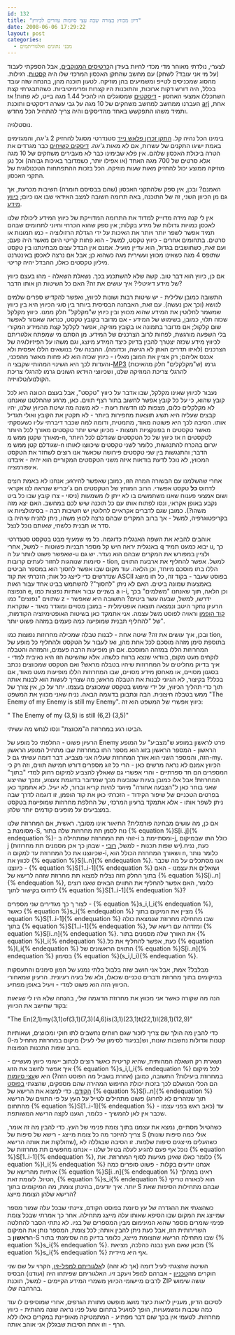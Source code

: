 ```yaml
---
id: 132
title: "דיון מכווץ בצורה שבה עצי סיומות עוזרים לכיווץ"
date: 2008-06-06 17:29:22
layout: post
categories: 
  - מבני נתונים ואלגוריתמים
---
```

לצערי, נולדתי מאוחר מדי מכדי לחיות בעידן ה<a href="http://he.wikipedia.org/wiki/%D7%9B%D7%A8%D7%98%D7%99%D7%A1_%D7%9E%D7%A0%D7%95%D7%A7%D7%91">כרטיסים המנוקבים</a>, אבל הספקתי לעבוד (על מי אני עובד? לשחק) עם מחשב שהתקן האכסון המרכזי שלו היה <a href="http://he.wikipedia.org/wiki/%D7%A7%D7%9C%D7%98%D7%AA_%D7%A9%D7%9E%D7%A2">קסטות</a>. רגילות. מהסוג שמכניסים לטייפ ומשמיעים בהן מוזיקה. לטעון תוכנה מהן, בהנחה שזה עובד בכלל, היה דורש דקות ארוכות, והתוכנות היו קצרות ופרימיטיביות. כשהתבגרתי קצת השתכללו אמצעי האחסון - <a href="http://he.wikipedia.org/wiki/%D7%AA%D7%A7%D7%9C%D7%99%D7%98%D7%95%D7%9F">דיסקטים</a> שמסוגלים היו להכיל 1.44 מגה בייט, לא פחות! אז העברנו ממחשב למחשב משחקים של 10 מגה על גבי עשרה דיסקטים ותוכנת <a href="http://en.wikipedia.org/wiki/ARJ">arj</a> אחת, ותמיד משהו התפקשש באחד מהדיסקים והיה צריך להתחיל הכל מחדש.

נוסטלגיה.

בימינו הכל נהיה קל. <a href="http://he.wikipedia.org/wiki/Disk_on_key">התקן זכרון פלאש נייד</a> סטנדרטי מסוגל להחזיק 2 ג'יגה, והמגזימים באמת ישיגו התקנים של עשרות, אם לא מאות ג'יגה. <a href="http://he.wikipedia.org/wiki/%D7%93%D7%99%D7%A1%D7%A7_%D7%A7%D7%A9%D7%99%D7%97">דיסקים קשיחים</a> כבר מגרדים את הטרה ביכולת האכסון שלהם. אין פלא שבימינו כבר לא מעבירים משחקים של 10 מגה אלא סרטים של 700 מגה האחד (או אפילו יותר, כשמדובר באיכות גבוהה) וכל נגן מוזיקה ממוצע יכול להחזיק מאות שעות מוזיקה. הכל בזכות ההתפתחות הטכנולוגית של התקני האכסון.

האמנם? ובכן, אין ספק שלהתקני האכסון (שהם בבסיסם חומרה) חשיבות מכרעת, אך גם מן הכיוון השני, זה של התוכנה, באה תרומה חשובה למצב האידאי שבו אנו כיום; <a href="http://en.wikipedia.org/wiki/Data_compression">כיווץ מידע</a>.

אין לי קנה מידה מדוייק למדוד את התרומה המדוייקת של כיווץ המידע ליכולת שלנו לאכסן כמויות גדולות של מידע בקלות; אין ספק שהוא הכרחי וחיוני לתחומים שבהם תמיד אפשר לשפר יותר ויותר את האיכות על ידי הגדלת הרזולוציה - כמו תמונות או סרטים. בתחומים אחרים - כיווץ טקסט, למשל - הוא פחות קריטי היום מאשר היה פעם; ועם זאת, כשחושבים בגדול, הוא עדיין מועיל. אמנם אין הבדל עצום מבחינתנו בין טקסט שתופס 4 מגה כשאינו מכווץ ועשירית מגה כשהוא כן; אבל אם נרצה לאכסן באינטרנט מיליון טקסטים כאלו, ההבדל יהיה קריטי.

אם כן, כיווץ הוא דבר טוב. קשה שלא להשתכנע בכך. נשאלת השאלה - מהו בעצם כיווץ של מידע דיגיטלי? איך עושים את זה? האם כל השיטות הן אותו הדבר?

התשובה כמובן שלילית - יש שיטות רבות ושונות לכיווץ, ואפשר להקדיש ספרים שלמים לנושא (וכך אכן נעשה). עם זאת, האבחנה הבסיסית ביותר בין סוגי הכיווץ היא בין כיווץ שמשמר לחלוטין את המידע שהוא מכווץ ובין כיווץ ש"מקלקל" חלק ממנו. כיווץ מקלקל שכזה תלוי, כמובן, בשימוש של המידע - אם מדובר בקובץ טקסט, כנראה שאסור לאפשר שום קלקול; אם מדובר בתמונה או בקובץ מוזיקה, אפשר לקלקל קצת מהמידע המקורי בלי השפעה מורגשת, לפחות לרוב הצרכנים של המידע. מן הסתם מי שמפתח אלגוריתם לכיווץ מידע שכזה יצטרך להבין בדיוק כיצד המידע מיוצג, וגם משהו על הפיזיולוגיה של הצרכנים (לאיזו תדרים האוזן לא רגישה, וכדומה). ההבנה שלי בנושאים הללו אפסית ולא אכנס אליהם; רק אציין את המובן מאליו - כיווץ שכזה הוא לא פחות מאשר מהפכני, והעדות לכך היא השינוי המהותי שקבצי ה-<a href="http://he.wikipedia.org/wiki/MP3">MP3</a> (ש"מקלקלים" חלק מהאיכות) גרמו להרגלי צריכת המוזיקה שלנו, ושכיווצי הוידאו השונים גרמו להרגלי צריכת הקולנוע/טלוויזיה.

נעבור לכיווץ שאינו מקלקל, שבו אדבר על כיווץ "טקסט", אבל בעצם הכוונה היא לכל קובץ שהוא, כי על כל קובץ אפשר לחשוב בתור רצף תווים. כאן, מרגע שהחלטנו שאנחנו לא מקלקלים כלום, מצפות לנו חדשות רעות - לא משנה מה שיטת הכיווץ שלנו, יהיו קבצים שעליה היא תשיג תוצאות מחפירות ביותר - לא תקטין את הקובץ ואולי תגדיל אותו. הסיבה לכך היא פשוטה מאוד, מתמטית, ודומה למה שכבר דיברתי עליו כשעסקתי בפונקציות תמצות - מכיוון שיש יותר טקסטים מאורך לכל היותר n מאשר טקסטים מאורך שקטן ממש מ-n, אז כיווץ של כל הטקסטים שגודלם לכל היותר n לטקסטים שגודלם קטן ממש מ-n יגרום בהכרח להתנגשות, כלומר לשני טקסטים שיכווצו לאותו הדבר; והתנגשות בין שני טקסטים פירושה שכאשר אנו רוצים לשחזר את הטקסט המכווץ, לא נוכל לדעת בודאות איזה משני הטקסטים המקוריים הוא יהיה - איבדנו אינפורמציה.

אחרי שהשלמנו עם הבשורה המרה הזו, כמובן שאפשר להירגע; אנחנו לא באמת רוצים לדחוס <strong>כל</strong> טקסט אפשרי. הרוב המוחץ של הטקסטים הם ג'יבריש שנראה לנו אקראי ושום אמצעי פענוח שאנו משתמשים בו לא ייתן לו משמעות (ניסוי - צרו קובץ שבו כל ביט נקבע באופן אקראי, ונסו לפתוח אותו עם כל תוכנה שיש לכם במחשב. האם יצא מזה משהו?). כמובן שגם לדברים אקראיים לחלוטין יש חשיבות רבה - בסימולציות או בקריפטוגרפיה, למשל - אך ברוב המקרים שבהם נרצה לכווץ משהו, ניתן להניח שיהיה בו סדר או תבנית כלשהי, שאותם נוכל לנצל.

אוהבים להביא את השפה האנגלית כדוגמה. כל מי שמעיף מבט בטקסט סטנדרטי באנגלית יראה חיש קל מספר תבניות פשוטות - למשל, אחרי q יבוא כמעט תמיד u, כך שאפשר פשוט לוותר על ה-u ולציין במפורש את המקרים שבהם הוא נעדר. יש גם סיומות שנוהגות לחזור לעתים קרובות - tion, למשל. אפשר להחליף את ארבעת התווים הללו בתו מוסכם מיוחד, וכן הלאה. עוד מקום שבו אפשר לחסוך הוא במספר הביטים שנדרשים כדי לייצג כל אות; הזכרתי את קוד ASCII בפוסט שעבר - בקוד זה, כל תו מיוצג באמצעות שמונה ביטים. האם לא ניתן "לחסוך"? להשתמש בביט אחד עבור האות הנפוצה e, בשניים עבור אותיות נפוצות כמו a ו-i, וכן הלאה, תוך שאנחנו "משלמים" בכך שתווים "נפוצים" כמו z ידרשו, למשל, שבעה עשר ביטים? התשובה היא שאפשר - הרעיון נחקר היטב ונמצאה תוצאה אופטימלית - במובן מסויים ומוגדר מאוד - שנקראת <a href="http://he.wikipedia.org/wiki/%D7%A7%D7%95%D7%93_%D7%94%D7%95%D7%A4%D7%9E%D7%9F">קוד הופמן</a> וראויה לפוסט משל עצמה. אני אתמקד כאן בשיטות האופטימיזציה הקודמות, של "להחליף תבנית שמופיעה כמה פעמים במזהה פשוט יותר".

ובכן, איך עושים את זה? שיטה אחת - לבנות טבלה שמכילה מחרוזות נפוצות כמו tion, בתוספת סימן מזהה מוסכם לכל אחת מהן, ואז לעבור על הטקסט ולהחליף כל מופע של המחרוזות הללו במזהה המוסכם. אם הן מופיעות הרבה פעמים, והמזהה והטבלה לוקחים מעט מקום, בוודאי שנצא ברווח כלשהו. אלא שהשיטה הזו היא נאיבית למדי - איך בדיוק מחליטים על המחרוזות שיהיו בטבלה מראש? ואם הטקסט שמכווצים נכתב בסגנון מסויים, או מאחסן מידע מסויים, שבו המחרוזות הללו מופיעות מעט מאוד, אם בכלל? בקיצור, לא הגיוני לבנות את הטבלה מראש; מה שצריך לעשות הוא לבנות אותה תוך כדי תהליך הכיווץ, על ידי שימוש בטקסט שמכווצים בעצמו. יתר על כן, אין צורך של ממש בטבלה חיצונית. הבה ונתבונן בדוגמה הבאה. נניח שאני מכווץ את המשפט "The Enemy of my Enemy is still my Enemy". כיווץ אפשרי של המשפט הוא זה:
<p dir="ltr">" The Enemy of my (3,5) is still (6,2) (3,5)"</p>
 הביטו רגע במחרוזת ה"מכווצת" ונסו לנחש מה עשיתי.

הרעיון פשוט - החלפתי כל מופע של Enemy פרט לראשון במופע ש"מצביע" על המופע הראשון - המספר הראשון בזוג הוא מספר התו במחרוזת שבו מתחיל המופע הראשון הזה, והמספר השני הוא אורך המחרוזת שעליה אני מצביע. דבר דומה עשיתי גם ל-my. הכיווץ אמנם לא נראה מרשים כאן - הרי כל זוג מספרים דורש חמישה תווים, וזה רק כי המספרים הם חד ספרתיים - והרי אפשרי גם שאאלץ להצביע למיקום רחוק למדי "בתוך" המחרוזת! אבל אלו כמובן בעיות שנובעות מכך שמדובר בדוגמת צעצוע, ומכך שהייצוג שאני בוחר כאן ל"הצבעה אחורה" מיועד להיות קריא וברור, לא יעיל. לא אתמקד כאן בפרטים הטכניים של שיפור הקידוד - הזכרתי כאן את קוד הופמן, זו דוגמה לדרך שבה ניתן לשפר אותו - אלא אתמקד ברעיון המרכזי, של החלפת מחרוזות שמופיעות בטקסט במצביעים על מופעים קודמים יותר שלהן.

אם כן, מה עושים מבחינה פורמלית? התיאור אינו מסובך. ראשית, אם המחרוזת שלנו מסומנת ב-S, נוח לסמן תת מחרוזות שלה בתור {% equation %}S[i..j]{% endequation %}- זוהי תת המחרוזת שמתחילה ב-i ומסתיימת ב-j, כולל התו שבמיקום j (יש שפות תכנות - למשל, <a href="http://he.wikipedia.org/wiki/Ruby">רובי</a> - שבהן כך אכן מסמנים תת מחרוזות).כעת, נניח שכיווצנו את כל המחרוזת עד למקום ה-i, ושאורך המחרוזת הכולל הוא n, כלומר נותר לכווץ את {% equation %}S[i..n]{% endequation %}. אנו מסתכלים על מה שכבר כיווצנו - {% equation %}S[1..i-1]{% endequation %} ושואלים את עצמנו - האם בתוך החלק הזה נצליח למצוא תת מחרוזת שזהה לרישא של {% equation %}S[i..n]{% endequation %}, כלומר, האם אפשר להחליף את התווים הבאים שאנו רוצים לדחוס בקישור לתוך {% equation %}S[1..i-1]{% endequation %}?

לצור ך כך מגדירים שני מספרים - {% equation %}s_i,l_i{% endequation %}, כאשר {% equation %}s_i{% endequation %} מציין את המיקום בתוך {% equation %}S[1..i-1]{% endequation %} שבו מתחילה מחרוזת שנמצאת כולה בתוך {% equation %}S[1..i-1]{% endequation %}, ומזדהה עם רישא של {% equation %}S[i..n]{% endequation %}. את האורך שלה מסמנים בתור {% equation %}l_i{% endequation %}.כעת, אפשר להחליף את כל {% equation %}l_i{% endequation %} התווים הראשונים של {% equation %}S[i..n]{% endequation %} בסימון {% equation %}(s_i,l_i){% endequation %}.

מבלבל? אמת, אבל אני חושב שזה בלבול בלתי נמנע של המון סימנים והתעסקות במיקומים בתוך מחרוזת ודברים טכניים שכאלו, ולא של בעיה רעיונית. הרעיון שמאחורי הכיווץ הזה הוא פשוט למדי - ויעיל באופן מפתיע.

הנה מה שקורה כאשר אני מכווץ את מחרוזת הדוגמה שלי, בהנחה שלא היו לי שגיאות בקוד שחישב את הכיווץ:
<p dir="ltr" align="left">"The En(2,1)my(3,1)of(3,1)(7,3)(4,6)is(3,1)(23,1)t(22,1)l(28,1)(12,9)"</p>
כדי להבין מה הולך שם צריך לזכור שגם רווחים נחשבים לתו חוקי ומכווצים, ושאותיות קטנות וגדולות נחשבות שונות, וש(בניגוד לסימון שלי לעיל) מיקום במחרוזת מתחיל מ-0 ברוב שפות התכנות הנפוצות.

נשארת רק השאלה המהותית, שהיא קריטית כאשר רוצים לכתוב יישומי כיווץ מעשיים - איך אפשר לחשב את הזוג {% equation %}s_i,l_i{% endequation %} לכל מיקום במחרוזת ביעילות? התשובה, כמובן (אחרת בשביל מה הפוסט הזה?) היא ש<a href="http://he.wikipedia.org/wiki/%D7%A2%D7%A5_%D7%A1%D7%99%D7%A4%D7%95%D7%AA">עצי סיומות</a> הם הכלי המושלם לכך בזכות יכולת החיפוש המהירה שהם מספקים, שהצגתי <a href="http://www.gadial.net/?p=131">בפוסט הקודם</a>. כדי למצוא את הרישא של {% equation %}S[i..n]{% endequation %} פשוט מתחילים לטייל על העץ על פי התווים של הרישא (תוך שנזהרים לא לחרוג מהתחום {% equation %}S[1..i-1]{% endequation %} - כאב ראש בפני עצמו) עד שכבר אין לאן להמשיך - כלומר, הגענו לקצה הרישא המשותפת.

כשהטיול מסתיים, נמצא את עצמנו בתוך צומת פנימי של העץ. כדי להבין מה זה אומר, צריך להיזכר מה כל צומת מייצג - רישא של סיפות של S (אולי כמה סיפות שונות שחולקות את אותה הרישא), כשהעלים מייצגים סיפות שלמות. זו הסיבה שבגללה לא נוכל אף פעם להגיע לעלה בטיול שלנו - אנחנו מחפשים תת מחרוזות של {% equation %}S[1..i-1]{% endequation %}, כלומר כאלו שאינן מגיעות לסוף המחרוזת. את {% equation %}l_i{% endequation %} אנחנו יודעים בקלות - פשוט סופרים כמה אותיות מהרישא של {% equation %}S[i..n]{% endequation %} ראינו במהלך הטיול. לעומת זאת, {% equation %}s_i{% endequation %} הוא לכאורה טריקי יותר. איך יודעים, בהינתן צומת, מה המיקומים בתוך S שבהם מתחילות הסיפות שאת הרישא שלהן הצומת מייצג?

כשהצגתי את ההגדרה של עץ סיומת בפוסט הקודם, ציינתי שבכל עלה שמור מספר שמייצג את המקום שבו הסיפא שאותו עלה מייצג מתחילה. אחר כך אמרתי שבכל צומת פנימי שומרים מספר שהוא המינימום מבין המספרים של בניו. לא נתתי הסבר להחלטה השרירותית הזו, אבל כעת ניתן להבין אותה; לכל צומת, המספר נותן את המיקום ה<strong>ראשון</strong> ב-S שבו מתחילה הרישא שהצומת מייצג, כלומר בדיוק מה שסימנתי בתור {% equation %}s_i{% endequation %}. מכאן שאם העץ נבנה כהלכה, מציאת {% equation %}s_i{% endequation %} אף היא מיידית.

השיטה שהצגתי לעיל דומה (אך לא זהה) ל<a href="http://he.wikipedia.org/wiki/%D7%90%D7%9C%D7%92%D7%95%D7%A8%D7%99%D7%AA%D7%9D_%D7%9C%D7%9E%D7%A4%D7%9C-%D7%96%D7%99%D7%95">אלגוריתם למפל-זיו</a>, הקרוי על שם שני חוקרים מה<a href="http://he.wikipedia.org/wiki/%D7%94%D7%98%D7%9B%D7%A0%D7%99%D7%95%D7%9F">טכניון</a> - אברהם למפל ויעקב זיו. האלגוריתם שפיתחו היה (ועודנו) הבסיס לרבים מיישומי הכיווץ משמרי המידע הקיימים - למשל, תוכנת ZIP עושה שימוש בהרחבה שלו.

לסיכום הדיון, מעניין לראות כיצד מושג מופשט מתורת הגרפים, אחרי שמוסיפים לו עוד כמה שכבות ומשמעויות, הופך למועיל בתחום שעל פניו נראה שונה מהותית - כיווץ מחרוזות. לטעמי אין בכך שום דבר מפתיע - המתמטיקה מאופיינת במקרים כאלו ללא הרף - וזו אחת הסיבות שבגללן אני אוהב אותה.
